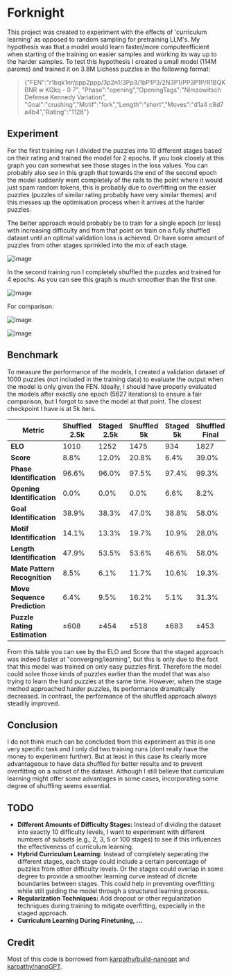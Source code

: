 # Forknight
This project was created to experiment with the effects of 'curriculum learning' as opposed to random sampling for pretraining LLM's.
My hypothesis was that a model would learn faster/more computeefficient when starting of the training on easier samples and working its way up to the harder samples.
To test this hypothesis I created a small model (114M params) and trained it on 3.8M Lichess puzzles in the following format:
> {"FEN":"r1bqk1nr/ppp2ppp/3p2n1/3Pp3/1bP1P3/2N3P1/PP3P1P/R1BQKBNR w KQkq - 0 7",
> "Phase":"opening","OpeningTags":"Nimzowitsch Defense Kennedy Variation",
> "Goal":"crushing","Motif":"fork","Length":"short","Moves":"d1a4 c8d7 a4b4","Rating":"1126"}

## Experiment
For the first training run I divided the puzzles into 10 different stages based on their rating and trained the model for 2 epochs.
If you look closely at this graph you can somewhat see those stages in the loss values.
You can probably also see in this graph that towards the end of the second epoch the model suddenly went completely of the rails to the point where it would just spam random tokens, this is probably due to overfitting on the easier puzzles (puzzles of similar rating probably have very similar themes) and this messes up the optimisation process when it arrives at the harder puzzles.

The better approach would probably be to train for a single epoch (or less) with increasing difficulty and from that point on train on a fully shuffled dataset until an optimal validation loss is achieved. Or have some amount of puzzles from other stages sprinkled into the mix of each stage.

![image](https://github.com/user-attachments/assets/ae0deb1e-103d-4800-89ec-94ee21886b49)

In the second training run I completely shuffled the puzzles and trained for 4 epochs. As you can see this graph is much smoother than the first one.

![image](https://github.com/user-attachments/assets/6242f9e1-50fd-4440-853d-481fe8463b0b)

For comparison:

![image](https://github.com/user-attachments/assets/cb955be7-e782-454e-9956-3fdb30f02108)

![image](https://github.com/user-attachments/assets/39c1b3ec-9163-4d5a-bce7-0575040fd7ff)



## Benchmark
To measure the performance of the models, I created a validation dataset of 1000 puzzles (not included in the training data) to evaluate the output when the model is only given the FEN. Ideally, I should have properly evaluated the models after exactly one epoch (5627 iterations) to ensure a fair comparison, but I forgot to save the model at that point. The closest checkpoint I have is at 5k iters.

| **Metric**                 | **Shuffled 2.5k** | **Staged 2.5k** | **Shuffled 5k** | **Staged 5k** | **Shuffled Final**| **Random Guessing** |
|----------------------------|-------------------|-----------------|-----------------|---------------|-------------------|---------------------|
| **ELO**                    | 1010              | 1252            | 1475            | 934           | 1827              | N/A                 | 
| **Score**                  | 8.8%              | 12.0%           | 20.8%           | 6.4%          | 39.0%             | N/A                 |
| **Phase Identification**   | 96.6%             | 96.0%           | 97.5%           | 97.4%         | 99.3%             | 11.11%              |
| **Opening Identification** | 0.0%              | 0.0%            | 0.0%            | 6.6%          | 8.2%              | N/A                 |
| **Goal Identification**    | 38.9%             | 38.3%           | 47.0%           | 38.8%         | 58.0%             | 25%                 |
| **Motif Identification**   | 14.1%             | 13.3%           | 19.7%           | 10.9%         | 28.0%             | 4.35%               |
| **Length Identification**  | 47.9%             | 53.5%           | 53.6%           | 46.6%         | 58.0%             | 25%                 |
| **Mate Pattern Recognition**| 8.5%             | 6.1%            | 11.7%           | 10.6%         | 19.3%             | 7.69%               |
| **Move Sequence Prediction**| 6.4%             | 9.5%            | 16.2%           | 5.1%          | 31.3%             | N/A                 |
| **Puzzle Rating Estimation**| ±608             | ±454            | ±518            | ±683          | ±453              | ±650                |

From this table you can see by the ELO and Score that the staged approach was indeed faster at "converging/learning", but this is only due to the fact that this model was trained on only easy puzzles first. Therefore the model could solve those kinds of puzzles earlier than the model that was also trying to learn the hard puzzles at the same time. However, when the stage method approached harder puzzles, its performance dramatically decreased. In contrast, the performance of the shuffled approach always steadily improved.


## Conclusion
I do not think much can be concluded from this experiment as this is one very specific task and I only did two training runs (dont really have the money to experiment further). But at least in this case its clearly more advantageous to have data shuffled for better results and to prevent overfitting on a subset of the dataset. Although I still believe that curriculum learning might offer some advantages in some cases, incorporating some degree of shuffling seems essential. 

## TODO 
- **Different Amounts of Difficulty Stages:** Instead of dividing the dataset into exactly 10 difficulty levels, I want to experiment with different numbers of subsets (e.g., 2, 3, 5 or 100 stages) to see if this influences the effectiveness of curriculum learning.
- **Hybrid Curriculum Learning:** Instead of completely seperating the different stages, each stage could include a certain percentage of puzzles from other difficulty levels. Or the stages could overlap in some degree to provide a smoother learning curve instead of dicrete boundaries between stages. This could help in preventing overfitting while still guiding the model through a structured learning process.
- **Regularization Techniques:** Add dropout or other regularization techniques during training to mitigate overfitting, especially in the staged approach.
- **Curriculum Learning During Finetuning, ...** 



## Credit
Most of this code is borrowed from [karpathy/build-nanogpt](https://github.com/karpathy/build-nanogpt) and [karpathy/nanoGPT](https://github.com/karpathy/nanoGPT).


